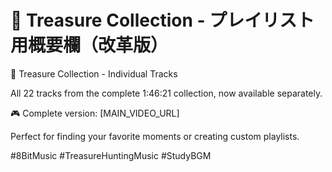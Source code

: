 # 🏺 Treasure Collection - プレイリスト用概要欄（改革版）

🎵 Treasure Collection - Individual Tracks

All 22 tracks from the complete 1:46:21 collection, now available separately.

🎮 Complete version: [MAIN_VIDEO_URL]

Perfect for finding your favorite moments or creating custom playlists.

#8BitMusic #TreasureHuntingMusic #StudyBGM